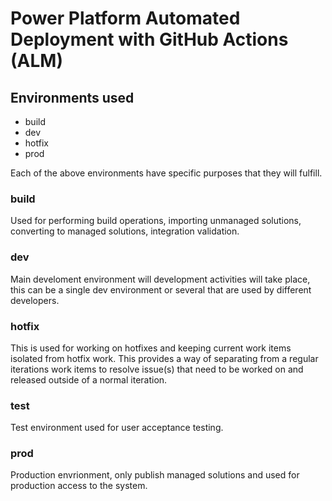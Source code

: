 # Power Platform Automated Deployment with GitHub Actions (ALM)

## Environments used
- build
- dev
- hotfix
- prod

Each of the above environments have specific purposes that they will fulfill. 

### build
Used for performing build operations, importing unmanaged solutions, converting to managed solutions, integration validation.

### dev
Main develoment environment will development activities will take place, this can be a single dev environment or several that are used by different developers.

### hotfix
This is used for working on hotfixes and keeping current work items isolated from hotfix work. This provides a way of separating from a regular iterations work items to resolve issue(s) that need to be worked on and released outside of a normal iteration.

### test
Test environment used for user acceptance testing.

### prod
Production envrionment, only publish managed solutions and used for production access to the system.

